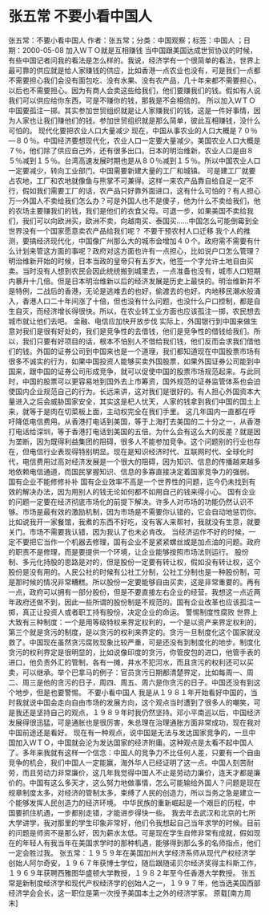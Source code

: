 # 张五常  不要小看中国人

张五常：不要小看中国人
作者：张五常；分类：中国观察；标签：中国人 ；日期：2000-05-08
加入ＷＴＯ就是互相赚钱
当中国跟美国达成世贸协议的时候，有些中国记者问我的看法是怎么样的。我说，经济学有一个很简单的看法，世界上最可靠的供应就是给人家赚钱的供应，比如香港一点农业也没有，可是我们一点都不需要担心我们会没有面包吃、没有水果、没有农产品，几十年来都不需要担心，以后也不需要担心。因为有商人会卖这些给我们，他们要赚我们的钱。假如有人说我们可以供应给你东西，可是不赚你的钱，那我是不会相信的。
所以加入ＷＴＯ中国要孤注一掷。其实参加世贸组织就是让人家赚我们的钱，这是一件好事情，因为人家也让我们赚他们的钱。参加世贸组织就是那么简单，彼此互相赚钱，没什么可怕的。
现代化要把农业人口大量减少
现在，中国从事农业的人口大概是７０％—８０％。中国经济要想现代化，农业人口一定要大量减少。美国农业人口大概是７％，他们除了供应自己外，还有很多出口。日本的明治维新，农业人口是由８５％减到１５％。台湾高速发展时期也是从８０％减到１５％。所以中国农业人口一定要减少，转向工业部门。中国需要新建大量的工厂和城镇。
可是建工厂就要占农地，工厂和农地就像鱼与熊掌不可兼得。这样一来农产品靠自给自足一定不行，假如我们需要工厂的话，农产品只好靠外面进口，这有什么可怕的？有人担心万一外国人不卖给我们怎么办？可是外国人也不是傻子，他为什么不卖给我们，他的农场主要赚我们的钱，我们是他们的衣食父母。可退一步，如果美国不卖给我们，我们可以向欧洲买，欧洲不卖，向越南买、泰国买……中国怎么可能倒霉到全世界没有一个国家愿意卖农产品给我们呢？
不要干预农村人口迁移
我个人的推测，要搞经济现代化，中国像广州那么大的城市会增加４０个。政府需不需要有什么计划来管这方面的事呢？政府对这方面也许有一点担心，比如说户口怎么管理？
明治维新开始的时候，日本当政的皇帝只有五岁大，他签一个字允许土地自由买卖。当时没有人想到农民会因此统统搬到城里去，一点准备也没有，城市人口短期内暴升十几倍。但是日本明治维新以后的经济发展是历史上最快的。明治维新并不是特例，二战后的香港，无论是逃难去的也好，偷渡去的也好，内地移民潮水般涌入，香港人口二十年间涨了十倍，但也没有什么问题，也没什么户口控制，都是自生自灭，而经济增长得很快。所以，在农业转工业方面也应该孤注一掷，农民想去城市就让他们去吧。
金融、电信应加快开放步伐
实际上，外国银行到中国来做生意对我们是很有好处的，我们是竞争性的去借钱，他们是竞争性的借钱给我们。所以，我们只要有好项目的话，根本不怕别人不借给我们钱，他们反而会求我们借他们的钱。外国的证券公司到中国来也是一个道理，我们都知道现在中国股票市场有很多不诚实的行为，如果中国投资人能够买卖外国股票，如果外国证券公司能到中国来，跟中国的证券公司形成竞争，就可以促使中国的股票市场规范起来。与此同时，中国的股票可以更容易地到国外去上市筹资，国外规范的证券监管体系也会迫使国内企业规范自己的行为。长远来讲，这对我们是很好的。有人担心外国资本大量进入之后会威胁国家安全，其实这是杞人忧天，人家的钱拿到我们中国的国土上来，就等于是肉在切菜板上面，主动权完全在我们手里。
这几年国内一直都在呼吁降低电信费用。从香港打电话到美国，等于上海打去美国的二十分之一，从香港打电话给深圳，等于香港打电话到美国的五倍。为什么会有这么大的反差？就是因为垄断，因为既得利益集团的阻碍，很多人不能参加竞争。这个问题别的行业也存在，但电信行业表现得特别明显。现在是知识经济时代、互联网时代、全球化时代，电信费用过高对经济发展是一个很大的阻碍，因为知识、信息的传播越来越多地依赖电信通道，而国民掌握知识、信息的多寡直接决定着国家竞争力的强弱。
国有企业不能修修补补
国有企业效率不高是一个世界性的问题，迄今仍未找到有效的解决办法，因为用别人的钱无论如何都不如用自己的钱来得小心。
国有企业的问题一定要在经济彻底市场化的前提下解决。许多人对市场的功能仍然认识不够。市场是最有效的激励机制，因为市场是不需要你认错的，它会自动地惩罚你。比如说我开一家餐馆，我煮的东西不好吃，没有客人来帮衬，我就没有生意，就要关门。市场不需要我认错，因为我认了也未必肯改。
当经济运作不好的时候，一定不要把它当作一个机器去修理，国有企业不是紧紧螺丝或是加点油的问题。政府的职责不是修理，而是要提供一个环境，让企业能够按照市场法则运行。
股份制、多元化持股的思路是对的，但是股份一定要有转让权，假如没有转让权，这个股份是没有用的。人民公社的时候有公社工分制，公社工分制也是一种股份制，可是那时候的情况非常糟糕。所以股份一定要能够自由买卖，这是非常重要的。再有一点，政府可以拥有一部分股份，但是不要直接左右企业的经营。我想这一点近两年政府还做不到，因此一些所谓的股份制是不规范的。国有企业改革也应该孤注一掷，真正让投资人或者职工持有股份，决定企业的命运。
警惕制度性腐败
世界上大致有三种制度：一个是用等级特权来界定权利的，一个是以资产来界定权利的，第三个就是贪污的制度，是以贪污的权利来界定的。贪污一旦制度化这个国家就没救了。中国现在虽然贪污腐败现象比较严重，可是还没有到制度化的地步。制度化贪污的权利界定是很明显的，比如说像印度的贪污，你管皮包的进口，他管手表的进口，他负责外汇的管制，各有一摊，井水不犯河水，而且贪污的权利还可以买卖，可以继承。举个巴拿马的例子：官员贪污日期都清楚界定，比如每周一、周二、周三是他的贪污的日子，周四、周五、周六是你贪污的日子。中国还没有到这个地步，但是也要警惕。
不要小看中国人
我是从１９８１年开始看好中国的，当时我就说中国会走向自由市场的发展方向，这个观点当时遭到了很多人的嘲笑，可是我还是坚持自己的观点，１９８９年时我仍然坚持。邓小平南巡以后，中国经济发展得很迅猛，可是通胀也是很厉害，朱总理在治理通胀方面非常成功，现在我对中国前途还是看好。
现在有一种观点，说中国是无法与发达国家竞争的，一旦中国加入ＷＴＯ，中国就会沦为发达国家的经济附庸。这种观点是太看不起中国人了。多年来我就有这样一个信念：中国人的竞争力不比任何人差，只要有一个自由竞争的机会，我们中国人一定能赢，海外华人已经证明了这一点。中国人刻苦耐劳，而且劳动力非常廉价，这几年我觉得中国人不止是劳动力廉价，连天才都是廉价的。中国有这么多天才，这么努力地做事情，怎么可能输给外国人？问题是现在规章制度太多，对经济的管制太多，束缚了人民的创造力，所以当务之急是建立一个能够发挥人民创造力的经济环境。
中华民族的重新崛起是一个艰巨的历程，中国要抓住机遇，一步都别走错，才能进步得快一些。
我去年去武汉和北京的七所大学讲学，我对那里的学生印象非常好，他们令我想起自己当年求学的时候。目前的问题是师资不是那么好，因为薪水太低。可是现在学生自修非常有成就，假如现在的年轻人有我当年在美国求学时的那种机遇，能够得到那么多的名师指点，他们一定会胜过我。
张五常：１９５９年在美国加州大学经济系师从现代产权经济学创始人阿尔奇安，１９６７年获博士学位，随后跟随诺贝尔经济奖得主科斯工作，１９６９年获聘西雅图华盛顿大学教授，１９８２年至今任香港大学教授。
张五常是新制度经济学和现代产权经济学的创始人之一，１９９７年，他当选美国西部经济学会会长，这一职位是第一次授予美国本土之外的经济学家。
原载[南方周末]
